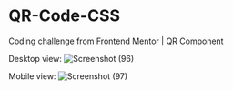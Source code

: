 # QR-Code-CSS
Coding challenge from Frontend Mentor | QR Component

Desktop view:
![Screenshot (96)](https://github.com/Itsjustme27/QR-Code-CSS/assets/122108318/0a0f8571-3c74-4f9c-992d-3a026d2f60ef)

Mobile view: 
![Screenshot (97)](https://github.com/Itsjustme27/QR-Code-CSS/assets/122108318/ccc7b29f-9e49-4cc1-8e56-fee5f243073a)
